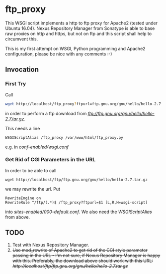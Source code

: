 # ftp_proxy
This WSGI script implements a http to ftp proxy for Apache2 (tested under Ubuntu 16.04).
Nexus Repository Manager from Sonatype is able to base raw proxies on http and https,
but not on ftp and this script shall help to circumvent this.

This is my first attempt on WSGI, Python programming and Apache2 configuration, please be nice with any comments :-)

## Invocation

### First Try
Call
```bash
wget http://localhost/ftp_proxy?ftpurl=ftp.gnu.org/gnu/hello/hello-2.7.tar.gz
```
in order to perform a ftp download from *ftp://ftp.gnu.org/gnu/hello/hello-2.7.tar.gz*.

This needs a line
```
WSGIScriptAlias /ftp_proxy /var/www/html/ftp_proxy.py
```
e.g. in *conf-enabled/wsgi.conf*

### Get Rid of CGI Parameters in the URL
In order to be able to call
```
wget http://localhost/ftp/ftp.gnu.org/gnu/hello/hello-2.7.tar.gz
```
we may rewrite the url. Put
```
RewriteEngine on
RewriteRule ^/ftp/(.*)$ /ftp_proxy?ftpurl=$1 [L,R,H=wsgi-script]
```
into *sites-enabled/000-default.conf*. We also need the *WSGIScriptAlias* from above.

## TODO
1. Test with Nexus Repository Manager.
2. ~~Use mod_rewrite of Apache2 to get rid of the CGI style parameter passing in the URL - I'm not sure, if Nexus Repository Manager is happy with this. Preferably, the download above should work with this URL:
*http://localhost/ftp/ftp.gnu.org/gnu/hello/hello-2.7.tar.gz*~~
